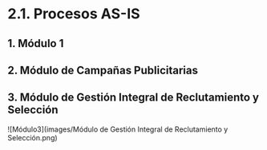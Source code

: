 # 2.1. Procesos AS-IS
## 1. Módulo 1
## 2. Módulo de Campañas Publicitarias
## 3. Módulo de Gestión Integral de Reclutamiento y Selección
![Módulo3](images/Módulo de Gestión Integral de Reclutamiento y Selección.png)
